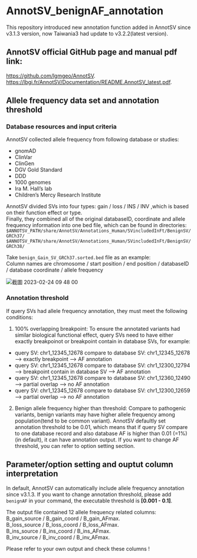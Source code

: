 # AnnotSV_benignAF_annotation
This repository introduced new annotation function added in AnnotSV since v3.1.3 version, now Taiwania3 had update to v3.2.2(latest version).

## AnnotSV official GitHub page and manual pdf link:
https://github.com/lgmgeo/AnnotSV.    
https://lbgi.fr/AnnotSV/Documentation/README.AnnotSV_latest.pdf.   

## Allele frequency data set and annotation threshold
### Database resources and input criteria
AnnotSV collected allele frequency from following database or studies:
* gnomAD
* ClinVar
* ClinGen
* DGV Gold Standard
* DDD
* 1000 genomes
* Ira M. Hall’s lab
* Children’s Mercy Research Institute 

AnnotSV divided SVs into four types: gain / loss / INS / INV ,which is based on their function effect or type.   
Finally, they combined all of the original databaseID, coordinate and allele frequency information into one bed file, which can be found in directories:      
```$ANNOTSV_PATH/share/AnnotSV/Annotations_Human/SVincludedInFt/BenignSV/GRCh37/```
```$ANNOTSV_PATH/share/AnnotSV/Annotations_Human/SVincludedInFt/BenignSV/GRCh38/```

Take ```benign_Gain_SV_GRCh37.sorted.bed``` file as an example:    
Column names are chromosome / start position / end position / databaseID / database coordinate / allele frequency

![截圖 2023-02-24 09 48 00](https://user-images.githubusercontent.com/87052008/221072049-76f86332-d0fc-44d1-a334-79eafe81184a.png)

### Annotation threshold
If query SVs had allele frequency annotation, they must meet the following conditions:
1. 100% overlapping breakpoint: To ensure the annotated variants had similar biological functional effect, query SVs need to have either exactly breakpoinot or breakpoint contain in database SVs, for example:      
* query SV: chr1_12345_12678 compare to database SV: chr1_12345_12678 --> exactly breakpoint --> AF annotation 
* query SV: chr1_12345_12678 compare to database SV: chr1_12300_12794 --> breakpoint contain in database SV --> AF annotation
* query SV: chr1_12345_12678 compare to database SV: chr1_12360_12490 --> partial overlap --> no AF annotation
* query SV: chr1_12345_12678 compare to database SV: chr1_12300_12659 --> partial overlap --> no AF annotation 

2. Benign allele frequency higher than threshold: Compare to pathogenic variants, benign variants may have higher allele frequency among population(tend to be common variant). AnnotSV defaultly set annotation threshold to be 0.01, which means that if query SV compare to one database record and also database AF is higher than 0.01 (=1%)(in default), it can have annotation output. If you want to change AF threshold, you can refer to option setting section. 

## Parameter/option setting and ouptut column interpretation
In default, AnnotSV can automatically include allele frequency annotation since v3.1.3. If you want to change annotation threshold, please add ```benignAF``` in your command, the executable threshold is **[0.001 - 0.1]**.     

The output file contained 12 allele frequency related columns:
B_gain_source / B_gain_coord / B_gain_AFmax.   
B_loss_source / B_loss_coord / B_loss_AFmax.   
B_ins_source / B_ins_coord / B_ins_AFmax.   
B_inv_source / B_inv_coord / B_inv_AFmax.   

Please refer to your own output and check these columns !
